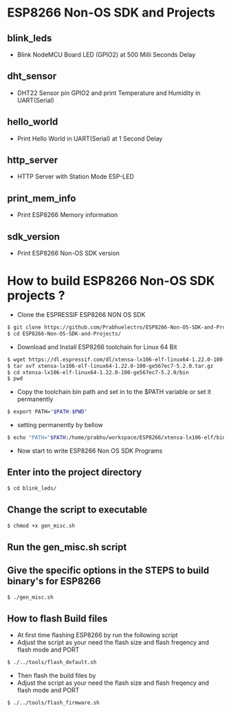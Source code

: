 # ESP8266 Non-OS SDK and Projects

## blink_leds
- Blink NodeMCU Board LED (GPIO2) at 500 Milli Seconds Delay

## dht_sensor
- DHT22 Sensor pin GPIO2 and print Temperature and Humidity in UART(Serial)
		
## hello_world
- Print Hello World in UART(Serial) at 1 Second Delay

## http_server
- HTTP Server with Station Mode ESP-LED 

## print_mem_info
- Print ESP8266 Memory information

## sdk_version
- Print ESP8266 Non-OS SDK version


# How to build ESP8266 Non-OS SDK projects ?

- Clone the ESPRESSIF ESP8266 NON OS SDK
```sh
$ git clone https://github.com/Prabhuelectro/ESP8266-Non-OS-SDK-and-Projects.git
$ cd ESP8266-Non-OS-SDK-and-Projects/
```
- Download and Install ESP8266 toolchain for Linux 64 Bit
```sh
$ wget https://dl.espressif.com/dl/xtensa-lx106-elf-linux64-1.22.0-100-ge567ec7-5.2.0.tar.gz
$ tar xvf xtensa-lx106-elf-linux64-1.22.0-100-ge567ec7-5.2.0.tar.gz
$ cd xtensa-lx106-elf-linux64-1.22.0-100-ge567ec7-5.2.0/bin
$ pwd
```
- Copy the toolchain bin path and set in to the $PATH variable or set it permanently
```sh
$ export PATH="$PATH:$PWD"
```
- setting permanently by bellow
```sh
$ echo "PATH="$PATH:/home/prabhu/workspace/ESP8266/xtensa-lx106-elf/bin"" >> ~/.bashrc
```

- Now start to write ESP8266 Non OS SDK Programs

## Enter into the project directory
```sh
$ cd blink_leds/
```

## Change the script to executable
```sh
$ chmod +x gen_misc.sh
```

## Run the gen_misc.sh script
## Give the specific options in the STEPS to build binary's for ESP8266
```sh
$ ./gen_misc.sh
```

## How to flash Build files
- At first time flashing ESP8266 by run the following script 
- Adjust the script as your need the flash size and flash freqency and flash mode and PORT 

```sh
$ ./../tools/flash_default.sh
```

- Then flash the build files by
- Adjust the script as your need the flash size and flash freqency and flash mode and PORT 
```sh
$ ./../tools/flash_firmware.sh
```
